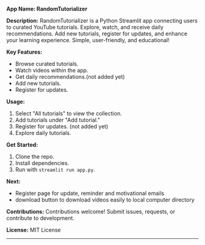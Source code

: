 
**App Name: RandomTutorializer**

**Description:**
RandomTutorializer is a Python Streamlit app connecting users to curated YouTube tutorials. Explore, watch, and receive daily recommendations.
Add new tutorials, register for updates, and enhance your learning experience. Simple, user-friendly, and educational!

**Key Features:**
- Browse curated tutorials.
- Watch videos within the app.
- Get daily recommendations.(not added yet)
- Add new tutorials.
- Register for updates.

**Usage:**
1. Select "All tutorials" to view the collection.
2. Add tutorials under "Add tutorial."
3. Register for updates. (not added yet)
4. Explore daily tutorials.

**Get Started:**
1. Clone the repo.
2. Install dependencies.
3. Run with `streamlit run app.py`.

**Next:**
- Register page for update, reminder and motivational emails
- download button to download videos easily to local computer directory

**Contributions:**
Contributions welcome! Submit issues, requests, or contribute to development.

**License:** MIT License

---

